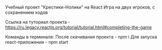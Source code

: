 Учебный проект "Крестики-Нолики" на React
Игра на двух игроков, с сохранением ходов

Ссылка на туториал проекта - https://ru.legacy.reactjs.org/tutorial/tutorial.html#completing-the-game

Команды в терминале:
После скачивания проекта - npm i
Для запуска react-приложения - npm start
